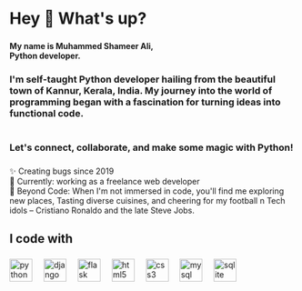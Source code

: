 <h1 align="left">Hey 👋 What's up?</h1>

###

<h4 align="left">My name is Muhammed Shameer Ali, <br>Python developer.</h4>

###

<h3 align="left">I'm self-taught Python developer hailing from the beautiful town of Kannur, Kerala, India. My journey into the world of programming began with a fascination for turning ideas into functional code.<br><br><br>Let's connect, collaborate, and make some magic with Python!</h3>

###

<p align="left">✨ Creating bugs since 2019<br>🎯 Currently: working as a freelance web developer<br>🎲 Beyond Code: When I'm not immersed in code, you'll find me exploring new places, Tasting diverse cuisines, and cheering for my football n Tech idols – Cristiano Ronaldo and the late Steve Jobs.</p>

###

<h2 align="left">I code with</h2>

###

<div align="left">
  <img src="https://cdn.jsdelivr.net/gh/devicons/devicon/icons/python/python-original.svg" height="40" alt="python logo"  />
  <img width="12" />
  <img src="https://cdn.jsdelivr.net/gh/devicons/devicon/icons/django/django-plain.svg" height="40" alt="django logo"  />
  <img width="12" />
  <img src="https://cdn.jsdelivr.net/gh/devicons/devicon/icons/flask/flask-original.svg" height="40" alt="flask logo"  />
  <img width="12" />
  <img src="https://cdn.jsdelivr.net/gh/devicons/devicon/icons/html5/html5-original.svg" height="40" alt="html5 logo"  />
  <img width="12" />
  <img src="https://cdn.jsdelivr.net/gh/devicons/devicon/icons/css3/css3-original.svg" height="40" alt="css3 logo"  />
  <img width="12" />
  <img src="https://cdn.jsdelivr.net/gh/devicons/devicon/icons/mysql/mysql-original.svg" height="40" alt="mysql logo"  />
  <img width="12" />
  <img src="https://cdn.jsdelivr.net/gh/devicons/devicon/icons/sqlite/sqlite-original.svg" height="40" alt="sqlite logo"  />
</div>

###
